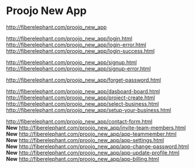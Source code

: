 # Proojo New App

http://fiberelephant.com/proojo_new_app 		<br>

http://fiberelephant.com/proojo_new_app/login.html 						<br>
http://fiberelephant.com/proojo_new_app/login-error.html 				<br>
http://fiberelephant.com/proojo_new_app/login-success.html 				<br>

http://fiberelephant.com/proojo_new_app/signup.html 					<br>
http://fiberelephant.com/proojo_new_app/signup-error.html 				<br>


http://fiberelephant.com/proojo_new_app/forget-password.html 			<br>

http://fiberelephant.com/proojo_new_app/dasboard-board.html				<br>
http://fiberelephant.com/proojo_new_app/project-create.html 			<br>
http://fiberelephant.com/proojo_new_app/select-business.html 			<br>
http://fiberelephant.com/proojo_new_app/setup-your-business.html 		<br>

http://fiberelephant.com/proojo_new_app/contact-form.html 				<br>
__New__
http://fiberelephant.com/proojo_new_app/invite-team-members.html 		<br>
__New__
http://fiberelephant.com/proojo_new_app/app-teammember.html 				<br>
__New__
http://fiberelephant.com/proojo_new_app/app-settings.html 				<br>
__New__
http://fiberelephant.com/proojo_new_app/app-change-password.html 		<br>
__New__
http://fiberelephant.com/proojo_new_app/app-update-profile.html 		<br>
__New__
http://fiberelephant.com/proojo_new_app/app-billing.html 				<br>



